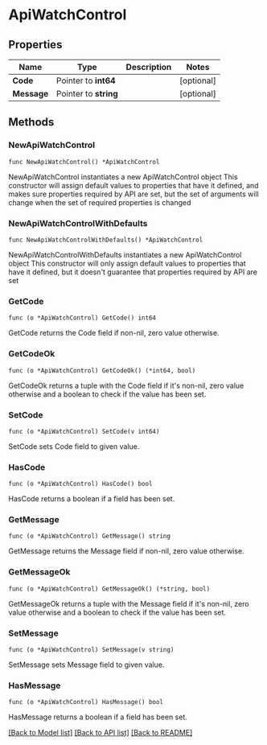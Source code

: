 # ApiWatchControl

## Properties

Name | Type | Description | Notes
------------ | ------------- | ------------- | -------------
**Code** | Pointer to **int64** |  | [optional] 
**Message** | Pointer to **string** |  | [optional] 

## Methods

### NewApiWatchControl

`func NewApiWatchControl() *ApiWatchControl`

NewApiWatchControl instantiates a new ApiWatchControl object
This constructor will assign default values to properties that have it defined,
and makes sure properties required by API are set, but the set of arguments
will change when the set of required properties is changed

### NewApiWatchControlWithDefaults

`func NewApiWatchControlWithDefaults() *ApiWatchControl`

NewApiWatchControlWithDefaults instantiates a new ApiWatchControl object
This constructor will only assign default values to properties that have it defined,
but it doesn't guarantee that properties required by API are set

### GetCode

`func (o *ApiWatchControl) GetCode() int64`

GetCode returns the Code field if non-nil, zero value otherwise.

### GetCodeOk

`func (o *ApiWatchControl) GetCodeOk() (*int64, bool)`

GetCodeOk returns a tuple with the Code field if it's non-nil, zero value otherwise
and a boolean to check if the value has been set.

### SetCode

`func (o *ApiWatchControl) SetCode(v int64)`

SetCode sets Code field to given value.

### HasCode

`func (o *ApiWatchControl) HasCode() bool`

HasCode returns a boolean if a field has been set.

### GetMessage

`func (o *ApiWatchControl) GetMessage() string`

GetMessage returns the Message field if non-nil, zero value otherwise.

### GetMessageOk

`func (o *ApiWatchControl) GetMessageOk() (*string, bool)`

GetMessageOk returns a tuple with the Message field if it's non-nil, zero value otherwise
and a boolean to check if the value has been set.

### SetMessage

`func (o *ApiWatchControl) SetMessage(v string)`

SetMessage sets Message field to given value.

### HasMessage

`func (o *ApiWatchControl) HasMessage() bool`

HasMessage returns a boolean if a field has been set.


[[Back to Model list]](../README.md#documentation-for-models) [[Back to API list]](../README.md#documentation-for-api-endpoints) [[Back to README]](../README.md)


